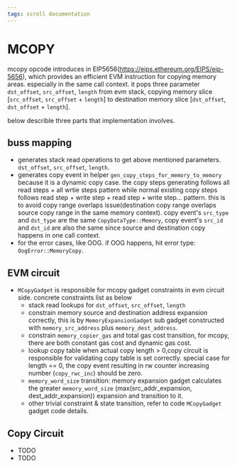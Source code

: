 ```yaml
---
tags: scroll documentation
---
```


# MCOPY
mcopy opcode introduces in EIP5656(https://eips.ethereum.org/EIPS/eip-5656), which provides an efficient EVM instruction for copying memory areas. especially in the same call context. it pops three parameter `dst_offset`, `src_offset`, `length` from evm stack, copying memory slice [`src_offset`, `src_offset` + `length`] to destination memory slice [`dst_offset`, `dst_offset` + `length`].

below describle three parts that implementation involves.
## buss mapping
  - generates stack read operations to get above mentioned parameters. `dst_offset`, `src_offset`, `length`.
  - generates copy event in helper `gen_copy_steps_for_memory_to_memory` because it is a dynamic copy case. the copy steps generating follows all read steps + all wrtie steps pattern while normal existing copy steps follows read step + write step + read step + write step... pattern. this is to avoid copy range overlaps issue(destination copy range overlaps source copy range in the same memory context). copy event's `src_type` and `dst_type` are the same `CopyDataType::Memory`, copy event's `src_id` and `dst_id` are also the same since source and destination copy happens in one call context.
  -  for the error cases, like OOG. if OOG happens, hit error type: `OogError::MemoryCopy`.

## EVM circuit
  - `MCopyGadget` is responsible for mcopy gadget constraints in evm circuit side. concrete constraints list as below
    - stack read lookups for `dst_offset`, `src_offset`, `length`
    - constrain memory source and destination address expansion correctly, this is by `MemoryExpansionGadget` sub gadget constructed with `memory_src_address` plus `memory_dest_address`.
    - constrain `memory_copier_gas` and total gas cost transition, for mcopy, there are both constant gas cost and dynamic gas cost.
    - lookup copy table when actual copy length > 0,copy circuit is responsible for validating copy table is set correctly. special case for  length == 0, the copy event resulting in rw counter increasing number (`copy_rwc_inc`) should be zero.
    - `memory_word_size` transition: memory expansion gadget calculates the greater `memory_word_size` (max(src_addr_expansion, dest_addr_expansion)) expansion and transition to it. 
    - other trivial constraint & state transition, refer to code  `MCopyGadget` gadget code details.

## Copy Circuit
  - TODO
  - TODO



